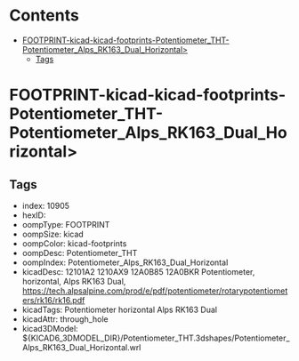 



Contents
========

* [FOOTPRINT-kicad-kicad-footprints-Potentiometer_THT-Potentiometer_Alps_RK163_Dual_Horizontal>](#footprint-kicad-kicad-footprints-potentiometer_tht-potentiometer_alps_rk163_dual_horizontal)
	* [Tags](#tags)

# FOOTPRINT-kicad-kicad-footprints-Potentiometer_THT-Potentiometer_Alps_RK163_Dual_Horizontal>

## Tags

- index: 10905
- hexID: 
- oompType: FOOTPRINT
- oompSize: kicad
- oompColor: kicad-footprints
- oompDesc: Potentiometer_THT
- oompIndex: Potentiometer_Alps_RK163_Dual_Horizontal
- kicadDesc: 12101A2 1210AX9 12A0B85 12A0BKR  Potentiometer, horizontal, Alps RK163 Dual, https://tech.alpsalpine.com/prod/e/pdf/potentiometer/rotarypotentiometers/rk16/rk16.pdf
- kicadTags: Potentiometer horizontal Alps RK163 Dual
- kicadAttr: through_hole
- kicad3DModel: ${KICAD6_3DMODEL_DIR}/Potentiometer_THT.3dshapes/Potentiometer_Alps_RK163_Dual_Horizontal.wrl
